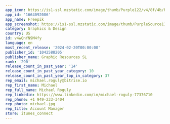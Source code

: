 ```yaml
---
app_icon: https://is1-ssl.mzstatic.com/image/thumb/Purple122/v4/8f/4b/b1/8f4bb1cf-7893-8104-9427-aeab5ad32cf1/AppIcon-0-0-1x_U007epad-0-0-85-220.png/1024x1024bb.png
app_id: '1664092086'
app_name: Freepik
app_screenshot: https://is1-ssl.mzstatic.com/image/thumb/PurpleSource116/v4/58/1d/78/581d7848-5825-90f9-de07-90d67e1faad5/2c3b32bd-2299-44f6-be89-27b9be3d3d09_ios-freepik-app-screenshot-02_en_big.png/1242x2688bb.png
category: Graphics & Design
country: US
id: v4wQnYN9M4fy
language: en
most_recent_release: '2024-02-20T00:00:00'
publisher_id: '1042588205'
publisher_name: Graphic Resources SL
rank: '290'
release_count_in_past_year: '14'
release_count_in_past_year_category: 10
release_count_in_past_year_top_in_category: 37
rep_email: michael.roguly@bitrise.io
rep_first_name: Michael
rep_full_name: Michael Roguly
rep_linkedin: https://www.linkedin.com/in/michael-roguly-77376710
rep_phone: +1 949-233-3404
rep_photo: michael.jpg
rep_title: Account Manager
store: itunes_connect
---
```

